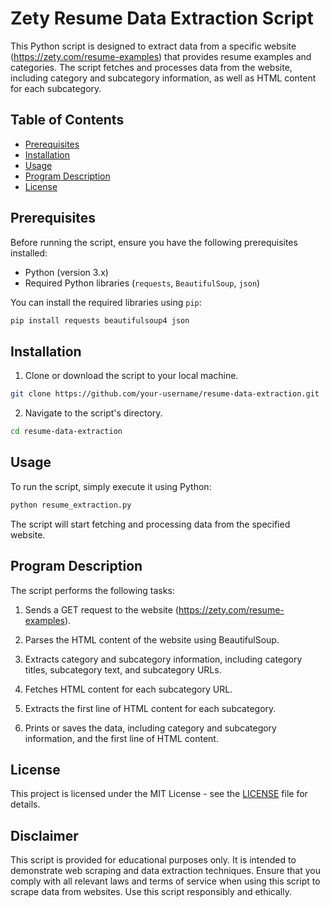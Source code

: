 # Zety Resume Data Extraction Script

This Python script is designed to extract data from a specific website (https://zety.com/resume-examples) that provides resume examples and categories. The script fetches and processes data from the website, including category and subcategory information, as well as HTML content for each subcategory.

## Table of Contents

- [Prerequisites](#prerequisites)
- [Installation](#installation)
- [Usage](#usage)
- [Program Description](#program-description)
- [License](#license)

## Prerequisites

Before running the script, ensure you have the following prerequisites installed:

- Python (version 3.x)
- Required Python libraries (`requests`, `BeautifulSoup`, `json`)

You can install the required libraries using `pip`:

```bash
pip install requests beautifulsoup4 json
```

## Installation

1. Clone or download the script to your local machine.

```bash
git clone https://github.com/your-username/resume-data-extraction.git
```

2. Navigate to the script's directory.

```bash
cd resume-data-extraction
```

## Usage

To run the script, simply execute it using Python:

```bash
python resume_extraction.py
```

The script will start fetching and processing data from the specified website.

## Program Description

The script performs the following tasks:

1. Sends a GET request to the website (https://zety.com/resume-examples).

2. Parses the HTML content of the website using BeautifulSoup.

3. Extracts category and subcategory information, including category titles, subcategory text, and subcategory URLs.

4. Fetches HTML content for each subcategory URL.

5. Extracts the first line of HTML content for each subcategory.

6. Prints or saves the data, including category and subcategory information, and the first line of HTML content.

## License

This project is licensed under the MIT License - see the [LICENSE](LICENSE) file for details.

## Disclaimer
This script is provided for educational purposes only. It is intended to demonstrate web scraping and data extraction techniques. Ensure that you comply with all relevant laws and terms of service when using this script to scrape data from websites. Use this script responsibly and ethically.
